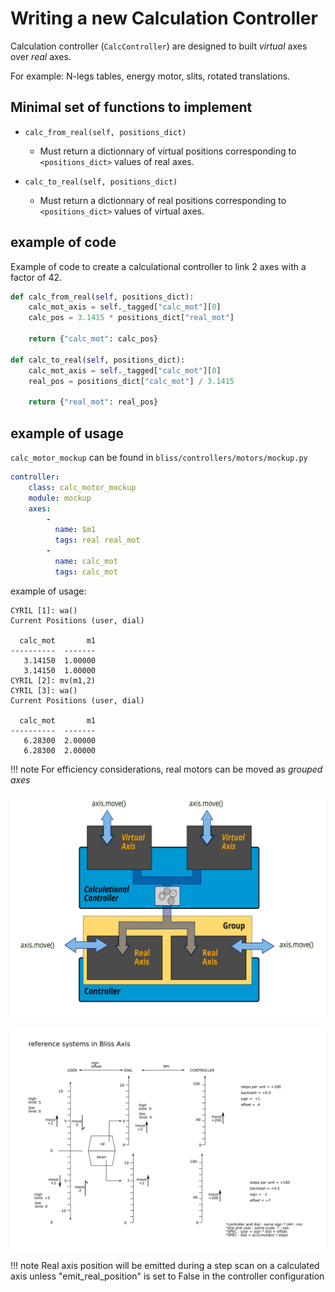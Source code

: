 
# Writing a new Calculation Controller

Calculation controller (`CalcController`) are designed to built
*virtual* axes over *real* axes.


For example: N-legs tables, energy motor, slits, rotated translations.


## Minimal set of functions to implement

*  `calc_from_real(self, positions_dict)`
    * Must return a dictionnary of virtual positions corresponding to
      `<positions_dict>` values of real axes.


*  `calc_to_real(self, positions_dict)`
    * Must return a dictionnary of real positions corresponding to
      `<positions_dict>` values of virtual axes.

## example of code

Example of code to create a calculational controller to link 2 axes
with a factor of 42.

```python
def calc_from_real(self, positions_dict):
    calc_mot_axis = self._tagged["calc_mot"][0]
    calc_pos = 3.1415 * positions_dict["real_mot"]

    return {"calc_mot": calc_pos}

def calc_to_real(self, positions_dict):
    calc_mot_axis = self._tagged["calc_mot"][0]
    real_pos = positions_dict["calc_mot"] / 3.1415

    return {"real_mot": real_pos}
```



## example of usage

`calc_motor_mockup` can be found in `bliss/controllers/motors/mockup.py`


```yaml
controller:
    class: calc_motor_mockup
    module: mockup
    axes:
        -
          name: $m1
          tags: real real_mot
        -
          name: calc_mot
          tags: calc_mot

```

example of usage:

```
CYRIL [1]: wa()
Current Positions (user, dial)

  calc_mot       m1
----------  -------
   3.14150  1.00000
   3.14150  1.00000
CYRIL [2]: mv(m1,2)
CYRIL [3]: wa()
Current Positions (user, dial)

  calc_mot       m1
----------  -------
   6.28300  2.00000
   6.28300  2.00000
```

!!! note
    For efficiency considerations, real motors can be moved as *grouped axes*

![Screenshot](img/axis_group_calc.svg)

![Screenshot](img/dial_user_ctrl.svg)

!!! note
    Real axis position will be emitted during a step scan on a calculated axis unless
    "emit_real_position" is set to False in the controller configuration